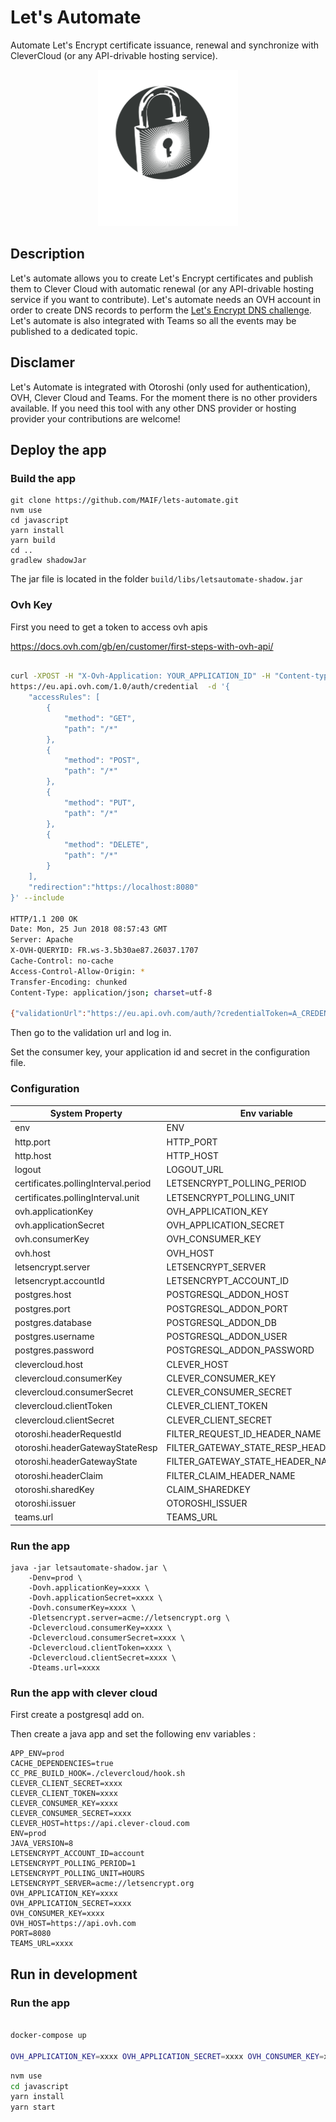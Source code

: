 # Let's Automate

Automate Let's Encrypt certificate issuance, renewal and synchronize with CleverCloud (or any API-drivable hosting service).

<p align="center">
    <img src="https://github.com/MAIF/lets-automate/raw/master/src/main/resources/public/img/letsAutomate.png?token=ABgKYW3Y2Gn5vNsGYGSAJjWaPA4ZTZSZks5bQ1bCwA%3D%3D" height="250">
    </img>
</p>

## Description

Let's automate allows you to create Let's Encrypt certificates and publish them to Clever Cloud with automatic renewal (or any API-drivable hosting service if you want to contribute). 
Let's automate needs an OVH account in order to create DNS records to perform the [Let's Encrypt DNS challenge](https://blog.sebian.fr/letsencrypt-dns/). Let's automate is also integrated with Teams so all the events may be published to a dedicated topic.  

## Disclamer 

Let's Automate is integrated with Otoroshi (only used for authentication), OVH, Clever Cloud and Teams. For the moment there is no other providers available. 
If you need this tool with any other DNS provider or hosting provider your contributions are welcome! 

## Deploy the app 

### Build the app 

```
git clone https://github.com/MAIF/lets-automate.git
nvm use
cd javascript 
yarn install 
yarn build 
cd ..
gradlew shadowJar 
```

The jar file is located in the folder `build/libs/letsautomate-shadow.jar`


### Ovh Key 

First you need to get a token to access ovh apis 

https://docs.ovh.com/gb/en/customer/first-steps-with-ovh-api/

```bash

curl -XPOST -H "X-Ovh-Application: YOUR_APPLICATION_ID" -H "Content-type: application/json" \
https://eu.api.ovh.com/1.0/auth/credential  -d '{
    "accessRules": [
        {
            "method": "GET",
            "path": "/*"
        }, 
        {
            "method": "POST",
            "path": "/*"
        }, 
        {
            "method": "PUT",
            "path": "/*"
        },
        {
            "method": "DELETE",
            "path": "/*"
        }
    ],
    "redirection":"https://localhost:8080"
}' --include

HTTP/1.1 200 OK
Date: Mon, 25 Jun 2018 08:57:43 GMT
Server: Apache
X-OVH-QUERYID: FR.ws-3.5b30ae87.26037.1707
Cache-Control: no-cache
Access-Control-Allow-Origin: *
Transfer-Encoding: chunked
Content-Type: application/json; charset=utf-8

{"validationUrl":"https://eu.api.ovh.com/auth/?credentialToken=A_CREDENTIAL_TOKEN","consumerKey":"A_CONSUMER_KEY","state":"pendingValidation"}%

```

Then go to the validation url and log in. 

Set the consumer key, your application id and secret in the configuration file. 

### Configuration 

| System Property                     | Env variable  | Default |
|-------------------------------------| ------------- | ------------- |
| env                                 | ENV | dev |
| http.port                           | HTTP_PORT | 8080 |
| http.host                           | HTTP_HOST | 0.0.0.0 |
| logout                              | LOGOUT_URL | |
| certificates.pollingInterval.period | LETSENCRYPT_POLLING_PERIOD | 5 |
| certificates.pollingInterval.unit   | LETSENCRYPT_POLLING_UNIT | HOUR |
| ovh.applicationKey                  | OVH_APPLICATION_KEY | |
| ovh.applicationSecret               | OVH_APPLICATION_SECRET | |
| ovh.consumerKey                     | OVH_CONSUMER_KEY | | 
| ovh.host                            | OVH_HOST | https://api.ovh.com |
| letsencrypt.server                  | LETSENCRYPT_SERVER | acme://letsencrypt.org/staging | 
| letsencrypt.accountId               | LETSENCRYPT_ACCOUNT_ID | account | 
| postgres.host                       | POSTGRESQL_ADDON_HOST | localhost |
| postgres.port                       | POSTGRESQL_ADDON_PORT | 5432 |
| postgres.database                   | POSTGRESQL_ADDON_DB | lets_automate | 
| postgres.username                   | POSTGRESQL_ADDON_USER | default_user |
| postgres.password                   | POSTGRESQL_ADDON_PASSWORD | password |
| clevercloud.host                    | CLEVER_HOST | https://api.clever-cloud.com/ | 
| clevercloud.consumerKey             | CLEVER_CONSUMER_KEY | | 
| clevercloud.consumerSecret          | CLEVER_CONSUMER_SECRET | |
| clevercloud.clientToken             | CLEVER_CLIENT_TOKEN | |
| clevercloud.clientSecret            | CLEVER_CLIENT_SECRET | | 
| otoroshi.headerRequestId            | FILTER_REQUEST_ID_HEADER_NAME | |
| otoroshi.headerGatewayStateResp     | FILTER_GATEWAY_STATE_RESP_HEADER_NAME | |
| otoroshi.headerGatewayState         | FILTER_GATEWAY_STATE_HEADER_NAME | |
| otoroshi.headerClaim                | FILTER_CLAIM_HEADER_NAME | |
| otoroshi.sharedKey                  | CLAIM_SHAREDKEY | |
| otoroshi.issuer                     | OTOROSHI_ISSUER | |
| teams.url                           | TEAMS_URL | |

### Run the app 

```
java -jar letsautomate-shadow.jar \
    -Denv=prod \
    -Dovh.applicationKey=xxxx \
    -Dovh.applicationSecret=xxxx \
    -Dovh.consumerKey=xxxx \
    -Dletsencrypt.server=acme://letsencrypt.org \
    -Dclevercloud.consumerKey=xxxx \
    -Dclevercloud.consumerSecret=xxxx \
    -Dclevercloud.clientToken=xxxx \
    -Dclevercloud.clientSecret=xxxx \
    -Dteams.url=xxxx

```

### Run the app with clever cloud

First create a postgresql add on. 

Then create a java app and set the following env variables : 

```
APP_ENV=prod
CACHE_DEPENDENCIES=true
CC_PRE_BUILD_HOOK=./clevercloud/hook.sh
CLEVER_CLIENT_SECRET=xxxx
CLEVER_CLIENT_TOKEN=xxxx
CLEVER_CONSUMER_KEY=xxxx
CLEVER_CONSUMER_SECRET=xxxx
CLEVER_HOST=https://api.clever-cloud.com
ENV=prod
JAVA_VERSION=8
LETSENCRYPT_ACCOUNT_ID=account
LETSENCRYPT_POLLING_PERIOD=1
LETSENCRYPT_POLLING_UNIT=HOURS
LETSENCRYPT_SERVER=acme://letsencrypt.org
OVH_APPLICATION_KEY=xxxx
OVH_APPLICATION_SECRET=xxxx
OVH_CONSUMER_KEY=xxxx
OVH_HOST=https://api.ovh.com
PORT=8080
TEAMS_URL=xxxx
```

## Run in development

### Run the app

```bash

docker-compose up

OVH_APPLICATION_KEY=xxxx OVH_APPLICATION_SECRET=xxxx OVH_CONSUMER_KEY=xxxx ./gradlew run -P env=dev 

```

```bash
nvm use
cd javascript 
yarn install 
yarn start 
``` 
 
